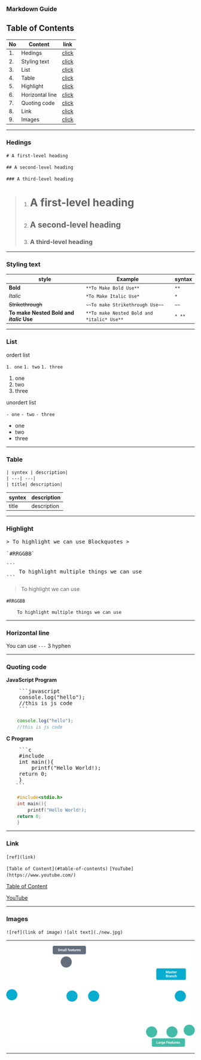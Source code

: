 ### Markdown Guide
## Table of Contents
|No| Content | link |
|---| ---| ---|
|1.| Hedings| [click](#hedings) |
|2.| Styling text| [click](#styling-text)|
|3.| List| [click](#list)|
|4.| Table| [click](#table)|
|5.| Highlight| [click](#highlight)|
|6.| Horizontal line| [click](#horizontal-line)|
|7.| Quoting code| [click](#quoting-code)|
|8.| Link| [click](#link)|
|9.| Images| [click](#images)|
---
### Hedings
`# A first-level heading`

`## A second-level heading`

`### A third-level heading`

>1. # A first-level heading
>1. ## A second-level heading
>1. ### A third-level heading
---
### Styling text
| style |Example| syntax |
|---| ---| ---|
|**Bold**|`**To Make Bold Use**`| `**`|
|*Italic*|`*To Make Italic Use*`| `*`|
|~~Strikethrough~~|`~~To make Strikethrough Use~~`| `~~` |
|**To make Nested Bold and *italic* Use**|`**To make Nested Bold and *italic* Use**` |`* **` |

---
### List
ordert list

`1. one`
`1. two`
`1. three`

1. one
1. two
1. three

unordert list

`- one`
`- two`
`- three`
- one
- two
- three

---
### Table
```
| syntex | description|
| ---| ---|
| title| description|
```
| syntex | description|
| ---| ---|
| title| description|

---
### Highlight
<pre>
> To highlight we can use Blockquotes >

`#RRGGBB`

``` 
    To highlight multiple things we can use
```
</pre>
> To highlight we can use

`#RRGGBB`

``` 
    To highlight multiple things we can use
```
---
### Horizontal line

You can use `---` 3 hyphen

---
### Quoting code

**JavaScript Program**
<pre>
    ```javascript
    console.log("hello");
    //this is js code
    ```
</pre>

```javascript
    console.log("hello");
    //this is js code
```
**C Program**
<pre>
    ```c
    #include<stdio.h>
    int main(){
        printf("Hello World!);
    return 0;
    }
   ```
</pre>

```c
    #include<stdio.h>
    int main(){
        printf("Hello World!);
    return 0;
    }
```

---
### Link

`[ref](link)`

`[Table of Content](#table-of-contents)`
`[YouTube](https://www.youtube.com/)`

[Table of Content](#table-of-contents)

[YouTube](https://www.youtube.com/)

---
### Images
`![ref](link of image)`
`![alt text](./new.jpg)`

---
![alt text](./img/gitbranch.png)

---
